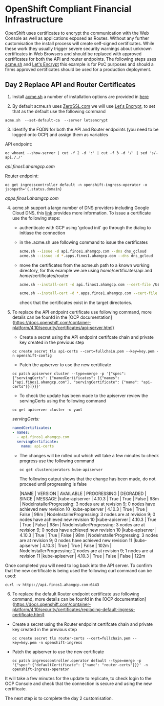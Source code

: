 # OpenShift Compliant Financial Infrastructure

OpenShift uses certificates to encrypt the communication with the Web Console as well as applications exposed as Routes. Without any further customisation the install process will create self-signed certificates. While these work they usually trigger severe security warnings about unknown certificates in Web Browsers and should be replaced with approved certificates for both the API and router endpoints. The following steps uses [acme.sh](https://github.com/acmesh-official/acme.sh) and [Let's Encrypt](https://letsencrypt.org/) this example is for PoC purposes and should a firms approved certificates should be used for a production deployment. 

## Day 2 Replace API and Router Certificates

1. Install [acme.sh](https://github.com/acmesh-official/acme.sh) a number of installation options are provided in [here](https://github.com/acmesh-official/acme.sh#1-how-to-install)

2. By default acme.sh uses [ZeroSSL.com](https://github.com/acmesh-official/acme.sh/wiki/ZeroSSL.com-CA) we will use [Let's Encrypt](https://letsencrypt.org/), to set that as the default use the following command

`acme.sh  --set-default-ca  --server letsencrypt`

3. Identify the FQDN for both the API and Router endpoints (you need to be logged onto OCP) and assign them as variables

API endpoint:

`oc whoami --show-server | cut -f 2 -d ':' | cut -f 3 -d '/' | sed 's/-api././'`

*api.finos1.ahamgcp.com*

Router endpoint:

`oc get ingresscontroller default -n openshift-ingress-operator -o jsonpath='{.status.domain}`

*apps.finos1.ahamgcp.com*


4. acme.sh support a large number of DNS providers including Google Cloud DNS, this [link](https://github.com/acmesh-official/acme.sh/wiki/dnsapi#49-use-google-cloud-dns-api-to-automatically-issue-cert) provides more information. To issue a certificate use the following steps:

    - authenticate with GCP using 'gcloud init' go through the dialog to initiase the connection 
    - in the .acme.sh use following command to issue the certificates
      
      ```bash
      acme.sh --issue -d api.finos1.ahamgcp.com --dns dns_gcloud
      acme.sh --issue -d *.apps.finos1.ahamgcp.com --dns dns_gcloud
      ```

    - move the certificates from the acme.sh path to a known working directory, for this example we are using *home*/certificates/api and *home*/certificates/router

      ```bash
      acme.sh --install-cert -d api.finos1.ahamgcp.com --cert-file /Users/*home*/certificates/api/cert.pem --key-file /Users/*home*/certificates/api/key.pem --fullchain-file /Users/*home*/certificates/api/fullchain.pem --ca-file /Users/*home*/certificates/api/ca.cer

      acme.sh --install-cert -d *.apps.finos1.ahamgcp.com --cert-file /Users/*home*/certificates/router/cert.pem --key-file /Users/*home*/certificates/router/key.pem --fullchain-file /Users/*home*/certificates/router/fullchain.pem --ca-file /Users/*home*/certificates/router/ca.cer
      ```

      check that the certificates exist in the target directories.

5. To replace the API endpoint certificate use following command, more details can be founfd in the [OCP documentation]{https://docs.openshift.com/container-platform/4.10/security/certificates/api-server.html}

    - Create a secret using the API endpoint certifcate chain and private key created in the previous step

    `oc create secret tls api-certs --cert=fullchain.pem --key=key.pem -n openshift-config`

    - Patch the apiserver to use the new certificate
    
    ```oc patch apiserver cluster --type=merge -p '{"spec":{"servingCerts": {"namedCertificates": [{"names": ["api.finos1.ahamgcp.com"], "servingCertificate": {"name": "api-certs"}}]}}}'```

    - To check the update has been made to the apiserver review the servingCerts using the following command

    `oc get apiserver cluster -o yaml`
    
    *servingCerts:*
    ```yaml
    namedCertificates:
    - names:
      - api.finos1.ahamgcp.com
      servingCertificate:
        name: api-certs
     ```

    - The changes will be rolled out which will take a few minutes to check progress use the following command

      `oc get clusteroperators kube-apiserver`

      The following output shows that the change has been made, do not proceed until progressing is false


      |NAME       |      VERSION  | AVAILABLE |  PROGRESSING |  DEGRADED |  SINCE |  MESSAGE
|kube-apiserver  | 4.10.3  |  True    |    True     |     False   |   98m   |  NodeInstallerProgressing: 3 nodes are at revision 9; 0 nodes have achieved new revision 10
|kube-apiserver  | 4.10.3  |  True    |    True     |     False   |   98m  |   NodeInstallerProgressing: 3 nodes are at revision 9; 0 nodes have achieved new revision 10
|kube-apiserver |  4.10.3  |  True    |    True      |    False    |  98m   |  NodeInstallerProgressing: 3 nodes are at revision 9; 0 nodes have achieved new revision 10
|kube-apiserver  | 4.10.3  |  True    |    True     |     False   |   98m   |  NodeInstallerProgressing: 3 nodes are at revision 9; 0 nodes have achieved new revision 11
|kube-apiserver |  4.10.3  |  True    |    True     |     False   |   102m  |  NodeInstallerProgressing: 2 nodes are at revision 9; 1 nodes are at revision 11
|kube-apiserver |  4.10.3  |  True    |    False    |     False   |   122m 

Once completed you will need to log back into the API server. To confirm that the new certificate is being used the following curl command can be used:

`curl -v https://api.finos1.ahamgcp.com:6443`

6. To replace the default Router endpoint certificate use following command, more details can be founfd in the [OCP documentation]{https://docs.openshift.com/container-platform/4.10/security/certificates/replacing-default-ingress-certificate.html}

 - Create a secret using the Router endpoint certifcate chain and private key created in the previous step

    `oc create secret tls router-certs --cert=fullchain.pem --key=key.pem -n openshift-ingress`

  - Patch the apiserver to use the new certificate
    
    `oc patch ingresscontroller.operator default --type=merge -p '{"spec":{"defaultCertificate": {"name": "router-certs"}}}' -n openshift-ingress-operator`

It will take a few minutes for the update to replicate, to check login to the OCP Console and check that the connection is secure and using the new certificate. 

The next step is to complete the day 2 customisation.

